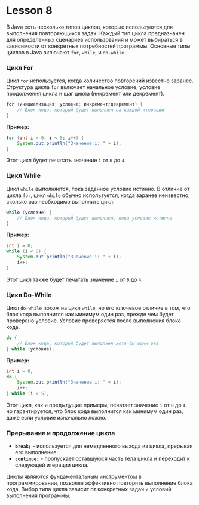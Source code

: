 # Lesson 8


В Java есть несколько типов циклов, которые используются для выполнения повторяющихся задач. Каждый тип цикла предназначен для определенных сценариев использования и может выбираться в зависимости от конкретных потребностей программы. Основные типы циклов в Java включают `for`, `while`, и `do-while`.

### Цикл For

Цикл `for` используется, когда количество повторений известно заранее. Структура цикла `for` включает начальное условие, условие продолжения цикла и шаг цикла (инкремент или декремент).

```java
for (инициализация; условие; инкремент/декремент) {
    // Блок кода, который будет выполнен на каждой итерации
}
```

**Пример:**
```java
for (int i = 0; i < 5; i++) {
    System.out.println("Значение i: " + i);
}
```

Этот цикл будет печатать значение `i` от `0` до `4`.

### Цикл While

Цикл `while` выполняется, пока заданное условие истинно. В отличие от цикла `for`, цикл `while` обычно используется, когда заранее неизвестно, сколько раз необходимо выполнить цикл.

```java
while (условие) {
    // Блок кода, который будет выполнен, пока условие истинно
}
```

**Пример:**
```java
int i = 0;
while (i < 5) {
    System.out.println("Значение i: " + i);
    i++;
}
```

Этот цикл также будет печатать значение `i` от `0` до `4`.

### Цикл Do-While

Цикл `do-while` похож на цикл `while`, но его ключевое отличие в том, что блок кода выполнится как минимум один раз, прежде чем будет проверено условие. Условие проверяется после выполнения блока кода.

```java
do {
    // Блок кода, который будет выполнен хотя бы один раз
} while (условие);
```

**Пример:**
```java
int i = 0;
do {
    System.out.println("Значение i: " + i);
    i++;
} while (i < 5);
```

Этот цикл, как и предыдущие примеры, печатает значение `i` от `0` до `4`, но гарантируется, что блок кода выполнится как минимум один раз, даже если условие изначально ложно.

### Прерывание и продолжение цикла

- **`break;`** - используется для немедленного выхода из цикла, прерывая его выполнение.
- **`continue;`** - пропускает оставшуюся часть тела цикла и переходит к следующей итерации цикла.

Циклы являются фундаментальным инструментом в программировании, позволяя эффективно повторять выполнение блока кода. Выбор типа цикла зависит от конкретных задач и условий выполнения программы.

